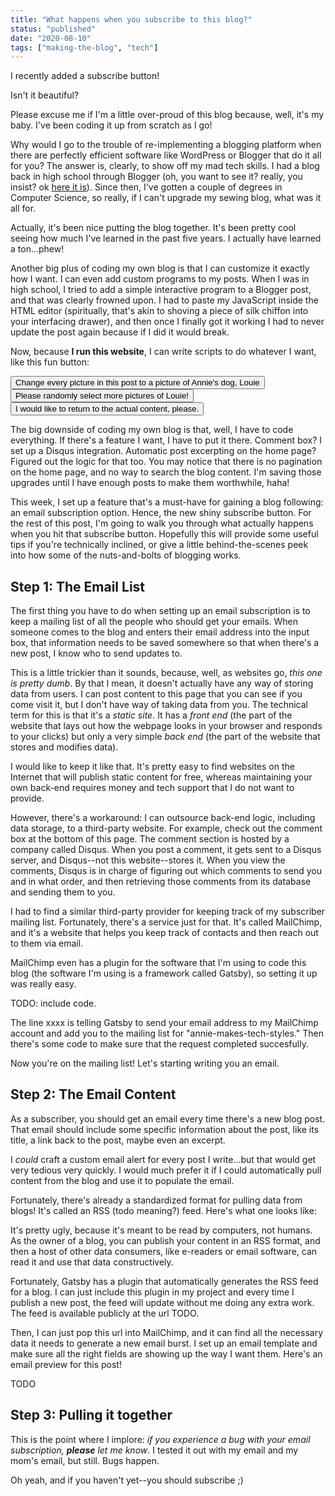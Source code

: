 ```yaml
---
title: "What happens when you subscribe to this blog?"
status: "published"
date: "2020-08-10"
tags: ["making-the-blog", "tech"]
---
```


I recently added a subscribe button!

<!--Pic of subscribe button

caption: By the way, is it easy enough to find? 
Is it irritating that you need to click a button to get the input bar for the email address? 
Give me all your UI preferences in the comments, I'm designing-on-the-fly-->

Isn't it beautiful? 

Please excuse me if I'm a little over-proud of this blog because, well, it's my baby.
I've been coding it up from scratch as I go! 

Why would I go to the trouble of re-implementing a blogging platform when there are perfectly efficient software like WordPress or Blogger that do it all for you?
The answer is, clearly, to show off my mad tech skills.
I had a blog back in high school through Blogger (oh, you want to see it? really, you insist? ok [here it is](TODO)).
Since then, I've gotten a couple of degrees in Computer Science, so really, if I can't upgrade my sewing blog, what was it all for.

Actually, it's been nice putting the blog together. 
It's been pretty cool seeing how much I've learned in the past five years.
I actually have learned a ton...phew!

Another big plus of coding my own blog is that I can customize it exactly how I want. 
I can even add custom programs to my posts.
When I was in high school, I tried to add a simple interactive program to a Blogger post, and that was clearly frowned upon.
I had to paste my JavaScript inside the HTML editor (spiritually, that's akin to shoving a piece of silk chiffon into your interfacing drawer), and then once I finally got it working I had to never update the post again because if I did it would break.

Now, because **I run this website**, I can write scripts to do whatever I want, like this fun button:

<Button>
Change every picture in this post to a picture of Annie's dog, Louie
</Button>
<Button>
Please randomly select more pictures of Louie!
</Button>
<Button>
I would like to return to the actual content, please.
</Button>

The big downside of coding my own blog is that, well, I have to code everything. 
If there's a feature I want, I have to put it there.
Comment box? 
I set up a Disqus integration.
Automatic post excerpting on the home page? 
Figured out the logic for that too.
You may notice that there is no pagination on the home page, and no way to search the blog content.
I'm saving those upgrades until I have enough posts to make them worthwhile, haha!

This week, I set up a feature that's a must-have for gaining a blog following: an email subscription option.
Hence, the new shiny subscribe button.
For the rest of this post, I'm going to walk you through what actually happens when you hit that subscribe button.
Hopefully this will provide some useful tips if you're technically inclined, or give a little behind-the-scenes peek into how some of the nuts-and-bolts of blogging works.

## Step 1: The Email List

The first thing you have to do when setting up an email subscription is to keep a mailing list of all the people who should get your emails.
When someone comes to the blog and enters their email address into the input box, that information needs to be saved somewhere so that when there's a new post, I know who to send updates to.

This is a little trickier than it sounds, because, well, as websites go, _this one is pretty dumb_. 
By that I mean, it doesn't actually have any way of storing data from users.
I can post content to this page that you can see if you come visit it, but I don't have way of taking data from you.
The technical term for this is that it's a _static site_. 
It has a _front end_ (the part of the website that lays out how the webpage looks in your browser and responds to your clicks) but only a very simple _back end_ (the part of the website that stores and modifies data).
<!-- Basically, the back end just shows your computer data, likes images or text, that I have already posted to this blog, but there is no way for you to contribute to the information on this page. --> 
I would like to keep it like that. 
It's pretty easy to find websites on the Internet that will publish static content for free, whereas maintaining your own back-end requires money and tech support that I do not want to provide.

However, there's a workaround: I can outsource back-end logic, including data storage, to a third-party website.
For example, check out the comment box at the bottom of this page. 
The comment section is hosted by a company called Disqus.
When you post a comment, it gets sent to a Disqus server, and Disqus--not this website--stores it.
When you view the comments, Disqus is in charge of figuring out which comments to send you and in what order, and then retrieving those comments from its database and sending them to you.

I had to find a similar third-party provider for keeping track of my subscriber mailing list.
Fortunately, there's a service just for that.
It's called MailChimp, and it's a website that helps you keep track of contacts and then reach out to them via email.

MailChimp even has a plugin for the software that I'm using to code this blog (the software I'm using is a framework called Gatsby), so setting it up was really easy.

TODO: include code.

The line xxxx is telling Gatsby to send your email address to my MailChimp account and add you to the mailing list for "annie-makes-tech-styles."
Then there's some code to make sure that the request completed succesfully. 

Now you're on the mailing list! 
Let's starting writing you an email.

## Step 2: The Email Content

As a subscriber, you should get an email every time there's a new blog post.
That email should include some specific information about the post, like its title, a link back to the post, maybe even an excerpt.

I _could_ craft a custom email alert for every post I write...but that would get very tedious very quickly.
I would much prefer it if I could automatically pull content from the blog and use it to populate the email.

Fortunately, there's already a standardized format for pulling data from blogs! It's called an RSS (todo meaning?) feed.
Here's what one looks like: 

It's pretty ugly, because it's meant to be read by computers, not humans.
As the owner of a blog, you can publish your content in an RSS format, and then a host of other data consumers, like e-readers or email software, can read it and use that data constructively. 

Fortunately, Gatsby has a plugin that automatically generates the RSS feed for a blog.
I can just include this plugin in my project and every time I publish a new post, the feed will update without me doing any extra work.
The feed is available publicly at the url TODO.

Then, I can just pop this url into MailChimp, and it can find all the necessary data it needs to generate a new email burst.
I set up an email template and make sure all the right fields are showing up the way I want them. 
Here's an email preview for this post!

TODO 

## Step 3: Pulling it together

This is the point where I implore: _if you experience a bug with your email subscription, **please** let me know_. 
I tested it out with my email and my mom's email, but still.
Bugs happen.

Oh yeah, and if you haven't yet--you should subscribe ;) 
